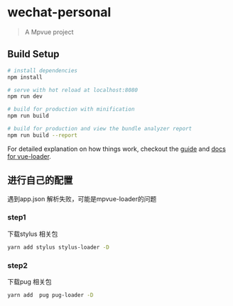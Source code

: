 # wechat-personal

> A Mpvue project

## Build Setup

``` bash
# install dependencies
npm install

# serve with hot reload at localhost:8080
npm run dev

# build for production with minification
npm run build

# build for production and view the bundle analyzer report
npm run build --report
```

For detailed explanation on how things work, checkout the [guide](http://vuejs-templates.github.io/webpack/) and [docs for vue-loader](http://vuejs.github.io/vue-loader).

## 进行自己的配置
遇到app.json 解析失败，可能是mpvue-loader的问题

### step1
下载stylus 相关包
``` bash
yarn add stylus stylus-loader -D
```

### step2
下载pug 相关包
``` bash
yarn add  pug pug-loader -D
```